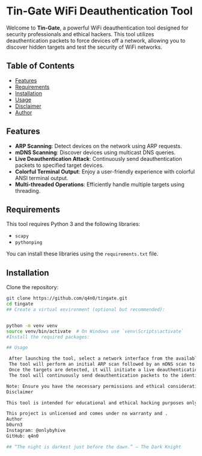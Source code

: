 # Tin-Gate WiFi Deauthentication Tool

Welcome to **Tin-Gate**, a powerful WiFi deauthentication tool designed for security professionals and ethical hackers. This tool utilizes deauthentication packets to force devices off a network, allowing you to discover hidden targets and test the security of WiFi networks.

## Table of Contents

- [Features](#features)
- [Requirements](#requirements)
- [Installation](#installation)
- [Usage](#usage)
- [Disclaimer](#disclaimer)
- [Author](#author)

## Features

- **ARP Scanning**: Detect devices on the network using ARP requests.
- **mDNS Scanning**: Discover devices using multicast DNS queries.
- **Live Deauthentication Attack**: Continuously send deauthentication packets to specified target devices.
- **Colorful Terminal Output**: Enjoy a user-friendly experience with colorful ANSI terminal output.
- **Multi-threaded Operations**: Efficiently handle multiple targets using threading.

## Requirements

This tool requires Python 3 and the following libraries:

- `scapy`
- `pythonping`

You can install these libraries using the `requirements.txt` file.

## Installation

Clone the repository:

   ```bash
   git clone https://github.com/q4n0/tingate.git
   cd tingate
## Create a virtual environment (optional but recommended):


python -m venv venv
source venv/bin/activate  # On Windows use `venv\Scripts\activate`
#Install the required packages:

## Usage

    After launching the tool, select a network interface from the available options.
    The tool will perform an initial ARP scan followed by an mDNS scan to identify devices on the network.
    Once the targets are detected, it will initiate a live deauthentication attack against them.
    The tool will continuously send deauthentication packets to the identified devices, allowing you to monitor network behavior.

Note: Ensure you have the necessary permissions and ethical considerations in mind before using this tool.
Disclaimer

This tool is intended for educational and ethical hacking purposes only. The author is not responsible for any misuse or illegal activities performed using this tool. Always obtain permission before conducting any network security assessments.

This project is unlicensed and comes under no warranty and .
Author
b0urn3
Instagram: @onlybyhive
GitHub: q4n0

## “The night is darkest just before the dawn.” – The Dark Knight
